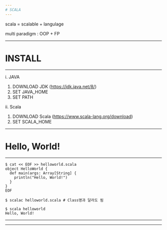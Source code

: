 ```yaml
---
# SCALA
---
```


scala = scalable + langulage

multi paradigm : OOP + FP

---
# INSTALL
---

i. JAVA
 1) DOWNLOAD JDK (https://jdk.java.net/8/)
 2) SET JAVA_HOME
 3) SET PATH

ii. Scala
 1) DOWNLOAD Scala (https://www.scala-lang.org/download)
 2) SET SCALA_HOME

---
# Hello, World!
---

```
$ cat << EOF >> helloworld.scala
object HelloWorld {
  def main(args: Array[String] {
    println("Hello, World!")
  }
}
EOF

$ scalac helloworld.scala # Class명과 달라도 됨

$ scala helloworld
Hello, World!
```

---
---

